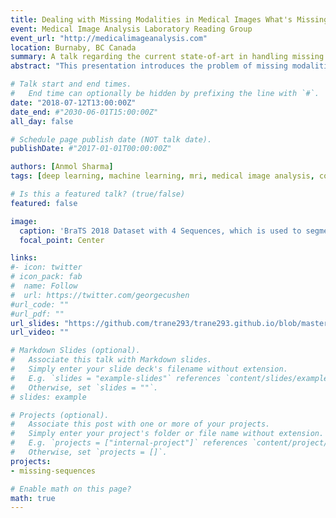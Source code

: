 ```yaml
---
title: Dealing with Missing Modalities in Medical Images What's Missing?
event: Medical Image Analysis Laboratory Reading Group
event_url: "http://medicalimageanalysis.com"
location: Burnaby, BC Canada
summary: A talk regarding the current state-of-art in handling missing inputs for segmentation or classification problems.
abstract: "This presentation introduces the problem of missing modalities, and draws a parallel between 'channels' in computer vision to 'modalities' or 'sequences' in medical imaging. I talk about the two fundamental ways with which robustness to missing inputs can be achieved, and present state-of-art methods for both. Specifically, I present two papers [HeMIS](https://arxiv.org/abs/1607.05194) and [MM-Synthesis](https://ieeexplore.ieee.org/abstract/document/8071026) that approach the problem in two different ways."

# Talk start and end times.
#   End time can optionally be hidden by prefixing the line with `#`.
date: "2018-07-12T13:00:00Z"
date_end: #"2030-06-01T15:00:00Z"
all_day: false

# Schedule page publish date (NOT talk date).
publishDate: #"2017-01-01T00:00:00Z"

authors: [Anmol Sharma]
tags: [deep learning, machine learning, mri, medical image analysis, computer vision]

# Is this a featured talk? (true/false)
featured: false

image:
  caption: 'BraTS 2018 Dataset with 4 Sequences, which is used to segment tumor region'
  focal_point: Center

links:
#- icon: twitter
# icon_pack: fab
#  name: Follow
#  url: https://twitter.com/georgecushen
#url_code: ""
#url_pdf: ""
url_slides: "https://github.com/trane293/trane293.github.io/blob/master/assets/presentations/20180712_Anmol_Dealing_With_Missing_Modalities.pdf"
url_video: ""

# Markdown Slides (optional).
#   Associate this talk with Markdown slides.
#   Simply enter your slide deck's filename without extension.
#   E.g. `slides = "example-slides"` references `content/slides/example-slides.md`.
#   Otherwise, set `slides = ""`.
# slides: example

# Projects (optional).
#   Associate this post with one or more of your projects.
#   Simply enter your project's folder or file name without extension.
#   E.g. `projects = ["internal-project"]` references `content/project/deep-learning/index.md`.
#   Otherwise, set `projects = []`.
projects:
- missing-sequences

# Enable math on this page?
math: true
---
```


<!-- {{% alert note %}}
Click on the **Slides** button above to view the built-in slides feature.
{{% /alert %}}

Slides can be added in a few ways:

- **Create** slides using Academic's [*Slides*](https://sourcethemes.com/academic/docs/managing-content/#create-slides) feature and link using `slides` parameter in the front matter of the talk file
- **Upload** an existing slide deck to `static/` and link using `url_slides` parameter in the front matter of the talk file
- **Embed** your slides (e.g. Google Slides) or presentation video on this page using [shortcodes](https://sourcethemes.com/academic/docs/writing-markdown-latex/).

Further talk details can easily be added to this page using *Markdown* and $\rm \LaTeX$ math code. -->
